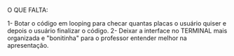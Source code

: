 O QUE FALTA:

1- Botar o código em looping para checar quantas placas o usuário quiser e depois o usuário finalizar o código.
2- Deixar a interface no  TERMINAL mais organizada e "bonitinha" para o professor entender melhor na apresentação.